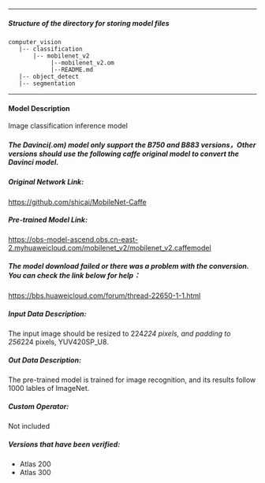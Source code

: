 *******************************************************************************
##### Structure of the directory for storing model files
```
computer_vision
   |-- classification
       |-- mobilenet_v2
            |--mobilenet_v2.om
            |--README.md
   |-- object_detect
   |-- segmentation
```
*******************************************************************************

#### Model Description

Image classification inference model

##### The Davinci(.om) model only support the B750 and B883 versions，Other versions should use the following caffe original model to convert the Davinci model.

##### Original Network Link:
 
https://github.com/shicai/MobileNet-Caffe

##### Pre-trained Model Link:

https://obs-model-ascend.obs.cn-east-2.myhuaweicloud.com/mobilenet_v2/mobilenet_v2.caffemodel

##### The model download failed or there was a problem with the conversion. You can check the link below for help：
https://bbs.huaweicloud.com/forum/thread-22650-1-1.html

##### Input Data Description:

The input image should be resized to 224*224 pixels, and padding to 256*224 pixels, YUV420SP_U8.

##### Out Data Description:

The pre-trained model is trained for image recognition, and its results follow 1000 lables of ImageNet.

##### Custom Operator:

Not included

##### Versions that have been verified: 

- Atlas 200
- Atlas 300
